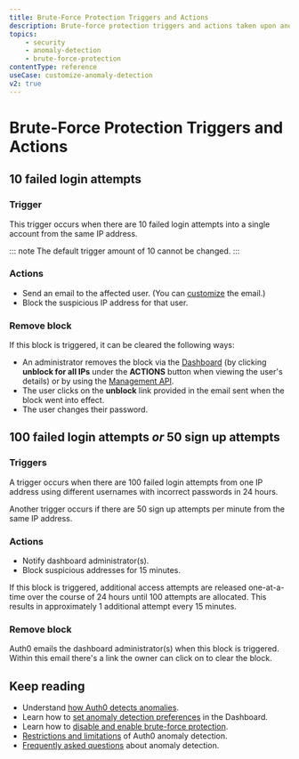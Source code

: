 ```yaml
---
title: Brute-Force Protection Triggers and Actions
description: Brute-force protection triggers and actions taken upon anomaly detection and how blocks are cleared.
topics:
    - security
    - anomaly-detection
    - brute-force-protection
contentType: reference
useCase: customize-anomaly-detection
v2: true
---
```

# Brute-Force Protection Triggers and Actions

## 10 failed login attempts

### Trigger

This trigger occurs when there are 10 failed login attempts into a single account from the same IP address.

::: note
The default trigger amount of 10 cannot be changed.
:::

### Actions

* Send an email to the affected user. (You can [customize](#customize-the-blocked-account-email) the email.)
* Block the suspicious IP address for that user.

### Remove block

If this block is triggered, it can be cleared the following ways:

* An administrator removes the block via the [Dashboard](${manage_url}) (by clicking **unblock for all IPs** under the **ACTIONS** button when viewing the user's details) or by using the [Management API](/api/management/v2#!/User_Blocks/delete_user_blocks).
* The user clicks on the **unblock** link provided in the email sent when the block went into effect.
* The user changes their password.

## 100 failed login attempts *or* 50 sign up attempts

### Triggers

A trigger occurs when there are 100 failed login attempts from one IP address using different usernames with incorrect passwords in 24 hours. 

Another trigger occurs if there are 50 sign up attempts per minute from the same IP address.

### Actions

* Notify dashboard administrator(s).
* Block suspicious addresses for 15 minutes.

If this block is triggered, additional access attempts are released one-at-a-time over the course of 24 hours until 100 attempts are allocated. This results in approximately 1 additional attempt every 15 minutes.

### Remove block

Auth0 emails the dashboard administrator(s) when this block is triggered. Within this email there's a link the owner can click on to clear the block.

## Keep reading
* Understand [how Auth0 detects anomalies](/anomaly-detection/concepts/overview-anomaly-detection).
* Learn how to [set anomaly detection preferences](/anomaly-detection/guides/set-anomaly-detection-preferences) in the Dashboard.
* Learn how to [disable and enable brute-force protection](/anomaly-detection/guides/enable-disable-brute-force-protection).
* [Restrictions and limitations](/anomaly-detection/references/anomaly-detection-restrictions-limitations) of Auth0 anomaly detection.
* [Frequently asked questions](/anomaly-detection/references/anomaly-detection-faqs) about anomaly detection.
